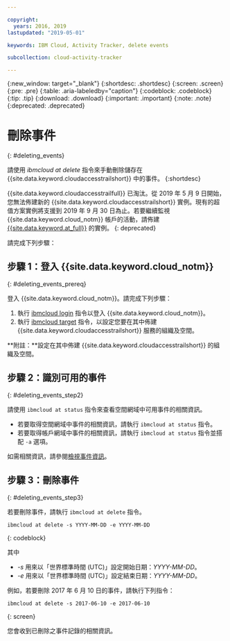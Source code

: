 ```yaml
---

copyright:
  years: 2016, 2019
lastupdated: "2019-05-01"

keywords: IBM Cloud, Activity Tracker, delete events

subcollection: cloud-activity-tracker

---
```


{:new_window: target="_blank"}
{:shortdesc: .shortdesc}
{:screen: .screen}
{:pre: .pre}
{:table: .aria-labeledby="caption"}
{:codeblock: .codeblock}
{:tip: .tip}
{:download: .download}
{:important: .important}
{:note: .note}
{:deprecated: .deprecated}

# 刪除事件
{: #deleting_events}

請使用 *ibmcloud at delete* 指令來手動刪除儲存在 {{site.data.keyword.cloudaccesstrailshort}} 中的事件。
{:shortdesc}

{{site.data.keyword.cloudaccesstrailfull}} 已淘汰。從 2019 年 5 月 9 日開始，您無法佈建新的 {{site.data.keyword.cloudaccesstrailshort}} 實例。現有的超值方案實例將支援到 2019 年 9 月 30 日為止。若要繼續監視 {{site.data.keyword.cloud_notm}} 帳戶的活動，請佈建 [{{site.data.keyword.at_full}}](/docs/services/Activity-Tracker-with-LogDNA?topic=logdnaat-getting-started#getting-started) 的實例。
{: deprecated}


請完成下列步驟：

## 步驟 1：登入 {{site.data.keyword.cloud_notm}}
{: #deleting_events_prereq}

登入 {{site.data.keyword.cloud_notm}}。請完成下列步驟：

1. 執行 [ibmcloud login](/docs/cli/reference/ibmcloud?topic=cloud-cli-ibmcloud_cli#ibmcloud_login) 指令以登入 {{site.data.keyword.cloud_notm}}。
2. 執行 [ibmcloud target](/docs/cli/reference/ibmcloud?topic=cloud-cli-ibmcloud_cli#ibmcloud_target) 指令，以設定您要在其中佈建 {{site.data.keyword.cloudaccesstrailshort}} 服務的組織及空間。

**附註：**設定在其中佈建 {{site.data.keyword.cloudaccesstrailshort}} 的組織及空間。

## 步驟 2：識別可用的事件
{: #deleting_events_step2}

請使用 `ibmcloud at status` 指令來查看空間網域中可用事件的相關資訊。

* 若要取得空間網域中事件的相關資訊，請執行 `ibmcloud at status` 指令。
* 若要取得帳戶網域中事件的相關資訊，請執行 `ibmcloud at status` 指令並搭配 `-a` 選項。

如需相關資訊，請參閱[檢視事件資訊](/docs/services/cloud-activity-tracker/how-to?topic=cloud-activity-tracker-viewing_event_status#viewing_event_status)。
	
  
## 步驟 3：刪除事件
{: #deleting_events_step3}
	
若要刪除事件，請執行 ``ibmcloud at delete`` 指令。

```
ibmcloud at delete -s YYYY-MM-DD -e YYYY-MM-DD 
```
{: codeblock}
    
其中

* *-s* 用來以「世界標準時間 (UTC)」設定開始日期：*YYYY-MM-DD*。
* *-e* 用來以「世界標準時間 (UTC)」設定結束日期：*YYYY-MM-DD*。

例如，若要刪除 2017 年 6 月 10 日的事件，請執行下列指令：

```
ibmcloud at delete -s 2017-06-10 -e 2017-06-10
```
{: screen}

您會收到已刪除之事件記錄的相關資訊。










